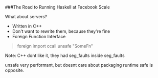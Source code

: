 ###The Road to Running Haskell at Facebook Scale

What about servers?
- Written in C++
- Don't want to rewrite them, because they're fine
- Foreign Function Interface

> foreign import ccall unsafe "SomeFn"


Note:
C++ dont like it, they had seg_faults inside seg_faults

unsafe very performant, but doesnt care about packaging runtime
safe is opposite.

